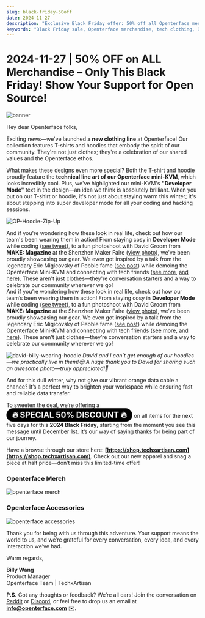 ```yaml
---
slug: black-friday-50off
date: 2024-11-27
description: "Exclusive Black Friday offer: 50% off all Openterface merchandise! New tech-inspired clothing line featuring Mini-KVM designs, Developer Mode T-shirts, hoodies, and premium orange data cables. Limited time offer until December 1st."
keywords: "Black Friday sale, Openterface merchandise, tech clothing, Developer Mode hoodie, Mini-KVM design, tech apparel, orange data cable, tech fashion, open source merchandise, TechxArtisan shop, tech community, developer clothing, tech accessories, 50% discount, limited time offer"
---
```


# 2024-11-27 | 50% OFF on ALL Merchandise – Only This Black Friday! Show Your Support for Open Source!

<style>
  .heartbeat-label {
    display: inline-block;
    background-color: #000000;
    color: white;
    font-size: 1.5em;
    font-weight: bold;
    padding: 5px 15px;
    border-radius: 25px;
    animation: heartbeat 1.6s infinite;
    text-align: center;
  }

  @keyframes heartbeat {
    0% { transform: scale(1); }
    30% { transform: scale(1.01); }
    60% { transform: scale(1); }
  }
</style>

![banner](../pic/241120-Black-Firday-poster-50.jpg)

Hey dear Openterface folks,

Exciting news—we've launched **a new clothing line** at Openterface! Our collection features T-shirts and hoodies that embody the spirit of our community. They're not just clothes; they're a celebration of our shared values and the Openterface ethos.

What makes these designs even more special? Both the T-shirt and hoodie proudly feature the **technical line art of our Openterface mini-KVM**, which looks incredibly cool. Plus, we've highlighted our mini-KVM's **"Developer Mode"** text in the design—an idea we think is absolutely brilliant. When you put on our T-shirt or hoodie, it's not just about staying warm this winter; it's about stepping into super developer mode for all your coding and hacking sessions.

![OP-Hoodie-Zip-Up](../pic/241120-OP-Hoodie-Zip-Up.jpg)

And if you're wondering how these look in real life, check out how our team's been wearing them in action! From staying cosy in **Developer Mode** while coding ([see tweet](https://x.com/TechxArtisan/status/1861611266705379346)), to a fun photoshoot with David Groom from **MAKE: Magazine** at the Shenzhen Maker Faire ([view photo](https://pbs.twimg.com/media/Gcp8E32agAAEnl-?format=jpg&name=large)), we've been proudly showcasing our gear. We even got inspired by a talk from the legendary Eric Migicovsky of Pebble fame ([see post](https://www.linkedin.com/posts/billy-wangrb_had-an-incredible-weekend-at-shenzhen-maker-activity-7264123680803233792-l7Mm?utm_source=share&utm_medium=member_desktop)) while demoing the Openterface Mini-KVM and connecting with tech friends ([see more](https://twitter.com/TechxArtisan/status/1858397377196965913), [and here](https://twitter.com/TechxArtisan/status/1858400923325726750)). These aren't just clothes—they're conversation starters and a way to celebrate our community wherever we go!  
And if you’re wondering how these look in real life, check out how our team’s been wearing them in action! From staying cosy in **Developer Mode** while coding ([see tweet](https://x.com/TechxArtisan/status/1861611266705379346)), to a fun photoshoot with David Groom from **MAKE: Magazine** at the Shenzhen Maker Faire ([view photo](https://pbs.twimg.com/media/Gcp8E32agAAEnl-?format=jpg&name=large)), we’ve been proudly showcasing our gear. We even got inspired by a talk from the legendary Eric Migicovsky of Pebble fame ([see post](https://www.linkedin.com/posts/billy-wangrb_had-an-incredible-weekend-at-shenzhen-maker-activity-7264123680803233792-l7Mm?utm_source=share&utm_medium=member_desktop)) while demoing the Openterface Mini-KVM and connecting with tech friends ([see more](https://twitter.com/TechxArtisan/status/1858397377196965913), [and here](https://twitter.com/TechxArtisan/status/1858400923325726750)). These aren’t just clothes—they’re conversation starters and a way to celebrate our community wherever we go!  

![david-billy-wearing-hoodie](../pic/241120-david-billy-wearing-hoodie.webp)
*David and I can’t get enough of our hoodies—we practically live in them!😉 A huge thank you to David for sharing such an awesome photo—truly appreciated!🎉*

And for this dull winter, why not give our vibrant orange data cable a chance? It’s a perfect way to brighten your workspace while ensuring fast and reliable data transfer.

To sweeten the deal, we’re offering a <a href="https://shop.techxartisan.com" style="text-decoration: none;"><span class="heartbeat-label">🔥 SPECIAL 50% DISCOUNT 🔥</span></a> on all items for the next five days for this **2024 Black Friday**, starting from the moment you see this message until December 1st. It’s our way of saying thanks for being part of our journey.

Have a browse through our store here: **[https://shop.techxartisan.com](https://shop.techxartisan.com)**. Check out our new apparel and snag a piece at half price—don’t miss this limited-time offer!

### Openterface Merch
![openterface merch](../pic/241120-txa-shop-op-merch.jpg)

### Openterface Accessories
![openterface accessories](../pic/241120-txa-shop-op-accessories.jpg)

Thank you for being with us through this adventure. Your support means the world to us, and we’re grateful for every conversation, every idea, and every interaction we’ve had.

Warm regards,

**Billy Wang**  
Product Manager  
Openterface Team | TechxArtisan  

**P.S.** Got any thoughts or feedback? We’re all ears! Join the conversation on [Reddit](https://openterface.com/reddit) or [Discord](https://openterface.com/discord), or feel free to drop us an email at **info@openterface.com** ✉️.
